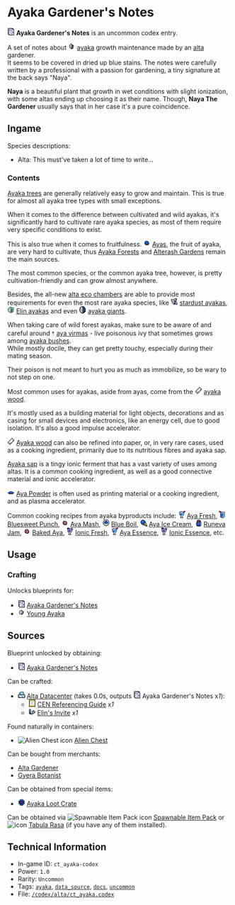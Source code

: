 # Ayaka Gardener's Notes

<img src="https://raw.githubusercontent.com/Ceterai/Enternia/main/codex/alta/paper/ayaka.png" alt="Ayaka Gardener's Notes icon" loading="lazy" width="auto" height="16px"/> **Ayaka Gardener's Notes** is an uncommon codex entry.

A set of notes about <img src="https://raw.githubusercontent.com/Ceterai/Enternia/main/objects/biome/alterash/ayaka/ct_ayaka_tree.png" alt="Ayaka icon" loading="lazy" width="auto" height="16px"/> [ayaka](https://ceterai.github.io/MyEnternia/Wiki/Ayaka) growth maintenance made by an [alta](https://ceterai.github.io/MyEnternia/Wiki/Tags/Alta) gardener.  
It seems to be covered in dried up blue stains. The notes were carefully written by a professional with a passion for gardening, a tiny signature at the back says "Naya".

**Naya** is a beautiful plant that growth in wet conditions with slight ionization, with some altas ending up choosing it as their name. Though, **Naya The Gardener** usually says that in her case it's a pure coincidence.

## Ingame

Species descriptions:

- Alta: This must've taken a lot of time to write...

### Contents

[Ayaka trees](https://ceterai.github.io/MyEnternia/Wiki/Ayakatrees) are generally relatively easy to grow and maintain. This is true for almost all ayaka tree types with small exceptions.

When it comes to the difference between cultivated and wild ayakas, it's significantly hard to cultivate rare ayaka species, as most of them require very specific conditions to exist.

This is also true when it comes to fruitfulness. <img src="https://raw.githubusercontent.com/Ceterai/Enternia/main/items/generic/produce/ct_aya.png" alt="Aya icon" loading="lazy" width="auto" height="16px"/> [Ayas](https://ceterai.github.io/MyEnternia/Wiki/Aya), the fruit of ayaka, are very hard to cultivate, thus [Ayaka Forests](https://ceterai.github.io/MyEnternia/Wiki/AyakaForest) and [Alterash Gardens](https://ceterai.github.io/MyEnternia/Wiki/AlterashGardens) remain the main sources.

The most common species, or the common ayaka tree, however, is pretty cultivation-friendly and can grow almost anywhere.

Besides, the all-new [alta eco chambers](https://ceterai.github.io/MyEnternia/Wiki/altaecochambers) are able to provide most requirements for even the most rare ayaka species, like <img src="https://raw.githubusercontent.com/Ceterai/Enternia/main/objects/biome/alterash/ayaka/ct_ayaka_stardust_tree.png" alt="Stardust Ayaka icon" loading="lazy" width="auto" height="16px"/> [stardust ayakas](https://ceterai.github.io/MyEnternia/Wiki/StardustAyaka), <img src="https://raw.githubusercontent.com/Ceterai/Enternia/main/objects/biome/alterash/ayaka/ct_ayaka_elin_tree.png" alt="Elin Ayaka icon" loading="lazy" width="auto" height="16px"/> [Elin ayakas](https://ceterai.github.io/MyEnternia/Wiki/ElinAyaka) and even <img src="https://raw.githubusercontent.com/Ceterai/Enternia/main/objects/biome/alterash/ayaka/ct_ayaka_giant_tree.png" alt="Ayaka Giant icon" loading="lazy" width="auto" height="16px"/> [ayaka giants](https://ceterai.github.io/MyEnternia/Wiki/AyakaGiant).

When taking care of wild forest ayakas, make sure to be aware of and careful around <img src="https://raw.githubusercontent.com/Ceterai/Enternia/main/items/active/weapons/ranged/alta/unique/ct_aya_virma.png" alt="Aya Virma icon" loading="lazy" width="auto" height="16px"/> [aya virmas](https://ceterai.github.io/MyEnternia/Wiki/AyaVirma) - live poisonous ivy that sometimes grows among [ayaka bushes](https://ceterai.github.io/MyEnternia/Wiki/ayakabushes).  
While mostly docile, they can get pretty touchy, especially during their mating season.

Their poison is not meant to hurt you as much as immobilize, so be wary to not step on one.

Most common uses for ayakas, aside from ayas, come from the <img src="https://raw.githubusercontent.com/Ceterai/Enternia/main/items/generic/crafting/ct_ayaka_wood.png" alt="Ayaka Wood icon" loading="lazy" width="auto" height="16px"/> [ayaka wood](https://ceterai.github.io/MyEnternia/Wiki/AyakaWood).

It's mostly used as a building material for light objects, decorations and as casing for small devices and electronics, like an energy cell, due to good isolation. It's also a good impulse accelerator.

<img src="https://raw.githubusercontent.com/Ceterai/Enternia/main/items/generic/crafting/ct_ayaka_wood.png" alt="Ayaka Wood icon" loading="lazy" width="auto" height="16px"/> [Ayaka wood](https://ceterai.github.io/MyEnternia/Wiki/AyakaWood) can also be refined into paper, or, in very rare cases, used as a cooking ingredient, primarily due to its nutritious fibres and ayaka sap.

[Ayaka sap](https://ceterai.github.io/MyEnternia/Wiki/Ayakasap) is a tingy ionic ferment that has a vast variety of uses among altas. It is a common cooking ingredient, as well as a good connective material and ionic accelerator.

<img src="https://raw.githubusercontent.com/Ceterai/Enternia/main/items/generic/food/other/ct_aya_powder.png" alt="Aya Powder icon" loading="lazy" width="auto" height="16px"/> [Aya Powder](https://ceterai.github.io/MyEnternia/Wiki/AyaPowder) is often used as printing material or a cooking ingredient, and as plasma accelerator.

Common cooking recipes from ayaka byproducts include: <img src="https://raw.githubusercontent.com/Ceterai/Enternia/main/items/generic/food/tier1/ct_aya_fresh.png" alt="Aya Fresh icon" loading="lazy" width="auto" height="16px"/> [Aya Fresh](https://ceterai.github.io/MyEnternia/Wiki/AyaFresh), <img src="https://raw.githubusercontent.com/Ceterai/Enternia/main/items/generic/food/tier3/ct_aya_punch.png" alt="Bluesweet Punch ★★ icon" loading="lazy" width="auto" height="16px"/> [Bluesweet Punch](https://ceterai.github.io/MyEnternia/Wiki/BluesweetPunch), <img src="https://raw.githubusercontent.com/Ceterai/Enternia/main/items/generic/food/tier1/ct_aya_baked.png" alt="Aya Mash icon" loading="lazy" width="auto" height="16px"/> [Aya Mash](https://ceterai.github.io/MyEnternia/Wiki/AyaMash), <img src="https://raw.githubusercontent.com/Ceterai/Enternia/main/items/generic/food/tier1/ct_aya_boiled.png" alt="Blue Boil icon" loading="lazy" width="auto" height="16px"/> [Blue Boil](https://ceterai.github.io/MyEnternia/Wiki/BlueBoil), <img src="https://raw.githubusercontent.com/Ceterai/Enternia/main/items/generic/food/tier2/ct_aya_icecream.png" alt="Aya Ice Cream icon" loading="lazy" width="auto" height="16px"/> [Aya Ice Cream](https://ceterai.github.io/MyEnternia/Wiki/AyaIceCream), <img src="https://raw.githubusercontent.com/Ceterai/Enternia/main/items/generic/food/tier1/ct_aya_jam.png" alt="Runeva Jam icon" loading="lazy" width="auto" height="16px"/> [Runeva Jam](https://ceterai.github.io/MyEnternia/Wiki/RunevaJam), <img src="https://raw.githubusercontent.com/Ceterai/Enternia/main/items/generic/food/tier1/ct_aya_baked.png" alt="Baked Aya icon" loading="lazy" width="auto" height="16px"/> [Baked Aya](https://ceterai.github.io/MyEnternia/Wiki/BakedAya), <img src="https://raw.githubusercontent.com/Ceterai/Enternia/main/items/generic/food/tier1/ct_ionic_fresh.png" alt="Ionic Fresh icon" loading="lazy" width="auto" height="16px"/> [Ionic Fresh](https://ceterai.github.io/MyEnternia/Wiki/IonicFresh), <img src="https://raw.githubusercontent.com/Ceterai/Enternia/main/items/generic/food/tier1/ct_aya_fresh.png" alt="Aya Essence icon" loading="lazy" width="auto" height="16px"/> [Aya Essence](https://ceterai.github.io/MyEnternia/Wiki/AyaEssence), <img src="https://raw.githubusercontent.com/Ceterai/Enternia/main/items/generic/food/tier1/ct_ionic_fresh.png" alt="Ionic Essence icon" loading="lazy" width="auto" height="16px"/> [Ionic Essence](https://ceterai.github.io/MyEnternia/Wiki/IonicEssence), etc.

## Usage

### Crafting

Unlocks blueprints for:

- <img src="https://raw.githubusercontent.com/Ceterai/Enternia/main/codex/alta/paper/ayaka.png" alt="Ayaka Gardener's Notes icon" loading="lazy" width="auto" height="16px"/> [Ayaka Gardener's Notes](https://ceterai.github.io/MyEnternia/Wiki/AyakaGardener'sNotes)
- <img src="https://raw.githubusercontent.com/Ceterai/Enternia/main/objects/biome/alterash/ayaka/ct_ayaka_young_tree.png" alt="Young Ayaka icon" loading="lazy" width="auto" height="16px"/> [Young Ayaka](https://ceterai.github.io/MyEnternia/Wiki/YoungAyaka)

## Sources

Blueprint unlocked by obtaining:

- <img src="https://raw.githubusercontent.com/Ceterai/Enternia/main/codex/alta/paper/ayaka.png" alt="Ayaka Gardener's Notes icon" loading="lazy" width="auto" height="16px"/> [Ayaka Gardener's Notes](https://ceterai.github.io/MyEnternia/Wiki/AyakaGardener'sNotes)

Can be crafted:

- ![ ](https://raw.githubusercontent.com/Ceterai/Enternia/main/objects/alta/crafting/datacenter/icon.png) [Alta Datacenter](https://ceterai.github.io/MyEnternia/Wiki/AltaDatacenter) (takes 0.0s, outputs <img src="https://raw.githubusercontent.com/Ceterai/Enternia/main/codex/alta/paper/ayaka.png" alt="Ayaka Gardener's Notes icon" loading="lazy" width="auto" height="16px"/> Ayaka Gardener's Notes x*1*):
  - <img src="https://raw.githubusercontent.com/Ceterai/Enternia/main/codex/alta/paper/title.png" alt="CEN Referencing Guide icon" loading="lazy" width="auto" height="16px"/> [CEN Referencing Guide](https://ceterai.github.io/MyEnternia/Wiki/CENReferencingGuide) x*1*
  - <img src="https://raw.githubusercontent.com/Ceterai/Enternia/main/codex/alta/datamass/elin.png" alt="Elin's Invite icon" loading="lazy" width="auto" height="16px"/> [Elin's Invite](https://ceterai.github.io/MyEnternia/Wiki/Elin'sInvite) x*1*

Found naturally in containers:

- <img src="https://starbounder.org/mediawiki/images/3/35/Alien_Chest.png" alt="Alien Chest icon" loading="lazy" width="12px" height="9.75px"/> [Alien Chest](https://starbounder.org/Alien_Chest)

Can be bought from merchants:

- [Alta Gardener](https://ceterai.github.io/MyEnternia/Wiki/AltaGardener)
- [Gyera Botanist](https://ceterai.github.io/MyEnternia/Wiki/GyeraBotanist)

Can be obtained from special items:

- <img src="https://raw.githubusercontent.com/Ceterai/Enternia/main/items/active/alta/loot/biome/ct_ayaka_loot.png" alt="Ayaka Loot Crate icon" loading="lazy" width="auto" height="16px"/> [Ayaka Loot Crate](https://ceterai.github.io/MyEnternia/Wiki/AyakaLootCrate)

Can be obtained via <img src="https://raw.githubusercontent.com/Silverfeelin/Starbound-SpawnableItemPack/master/interface/sip/iconSmall.png" alt="Spawnable Item Pack icon" width="18" height="14"/> [Spawnable Item Pack](https://steamcommunity.com/sharedfiles/filedetails/?id=733665104) or <img src="https://steamuserimages-a.akamaihd.net/ugc/263843960696222713/3EC9A7C005541F7D577EBCB8C5736B4EFC9973D6/" alt="icon" width="8" height="12"/> [Tabula Rasa](https://community.playstarbound.com/resources/the-tabula-rasa.3222/) (if you have any of them installed).

## Technical Information

- In-game ID: `ct_ayaka-codex`
- Power: `1.0`
- Rarity: `Uncommon`
- Tags: [`ayaka`](https://ceterai.github.io/MyEnternia/Wiki/Tags/Ayaka), [`data_source`](https://ceterai.github.io/MyEnternia/Wiki/Tags/DataSource), [`docs`](https://ceterai.github.io/MyEnternia/Wiki/Tags/Docs), [`uncommon`](https://ceterai.github.io/MyEnternia/Wiki/Tags/Uncommon)
- File: [`/codex/alta/ct_ayaka.codex`](https://github.com/Ceterai/Enternia/blob/main/codex/alta/ct_ayaka.codex)
